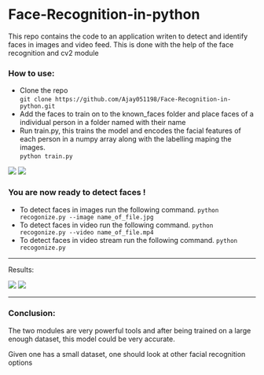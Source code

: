 # Face-Recognition-in-python
This repo contains the code to an application writen to detect and identify faces in images and video feed. 
This is done with the help of the face recognition and cv2 module

### How to use: 
- Clone the repo\
```git clone https://github.com/Ajay051198/Face-Recognition-in-python.git```
- Add the faces to train on to the known_faces folder and place faces of a individual person in a folder named with their name
- Run train.py, this trains the model and encodes the facial features of each person in a numpy array along with the labelling maping the images. \
```python train.py```

<img src = "assets/encoding.JPG">

<img src = "assets/completion.JPG">



### You are now ready to detect faces ! 

- To detect faces in images run the following command. ```python recogonize.py --image name_of_file.jpg```
- To detect faces in video run the following command. ```python recogonize.py --video name_of_file.mp4```
- To detect faces in video stream run the following command. ```python recogonize.py```

---

Results: 

<img src="assets/result.png">

<img src="assets/result2.png">

---

### Conclusion: 

The two modules are very powerful tools and after being trained on a large enough dataset, this model could be very accurate. 

Given one has a small dataset, one should look at other facial recognition options

